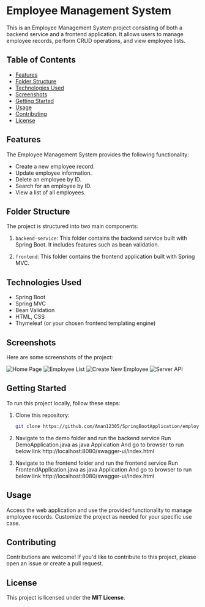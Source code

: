 # Employee Management System

This is an Employee Management System project consisting of both a backend service and a frontend application. It allows users to manage employee records, perform CRUD operations, and view employee lists.

## Table of Contents
- [Features](#features)
- [Folder Structure](#folder-structure)
- [Technologies Used](#technologies-used)
- [Screenshots](#screenshots)
- [Getting Started](#getting-started)
- [Usage](#usage)
- [Contributing](#contributing)
- [License](#license)

## Features
The Employee Management System provides the following functionality:

- Create a new employee record.
- Update employee information.
- Delete an employee by ID.
- Search for an employee by ID.
- View a list of all employees.

## Folder Structure
The project is structured into two main components:

1. `backend-service`: This folder contains the backend service built with Spring Boot. It includes features such as bean validation.

2. `frontend`: This folder contains the frontend application built with Spring MVC.

## Technologies Used
- Spring Boot
- Spring MVC
- Bean Validation
- HTML, CSS
- Thymeleaf (or your chosen frontend templating engine)

## Screenshots
Here are some screenshots of the project:

![Home Page](assets/home-page.png)
![Employee List](assets/employee-list.png)
![Create New Employee](assets/create-employee.png)
![Server API](assets/server-api.png)

## Getting Started
To run this project locally, follow these steps:

1. Clone this repository:

   ```bash
   git clone https://github.com/Aman12305/SpringBootApplication/employee-management.git

2. Navigate to the demo folder and run the backend service
   Run DemoApplication.java as java Application
   And go to browser to run below link http://localhost:8080/swagger-ui/index.html

3. Navigate to the frontend folder and run the frontend service
   Run FrontendApplication.java as java Application
   And go to browser to run below link http://localhost:8080/swagger-ui/index.html

## Usage
Access the web application and use the provided functionality to manage employee records.
Customize the project as needed for your specific use case.

## Contributing
Contributions are welcome! If you'd like to contribute to this project, please open an issue or create a pull request.

## License
This project is licensed under the **MIT License**.
